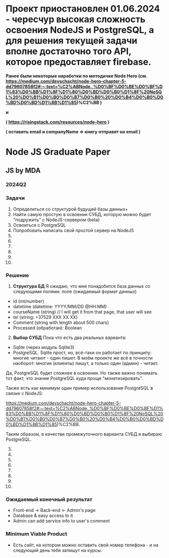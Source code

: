# Проект приостановлен 01.06.2024 - чересчур высокая сложность освоения NodeJS и PostgreSQL, а для решения текущей задачи вполне достаточно того API, которое предоставляет firebase.

**Ранее были некоторые наработки по методичке Node Hero (cм. https://medium.com/devschacht/node-hero-chapter-5-dd79607858f2#:~:text=%C2%ABNode.,%D0%BF%D0%BE%D0%BF%D1%83%D0%BB%D1%8F%D1%80%D0%BD%D0%B0%D1%8F%20NoSQL%20%D0%B1%D0%B0%D0%B7%D0%B0%20%D0%B4%D0%B0%D0%BD%D0%BD%D1%8B%D1%85)%C2%BB )**

**и**

**( https://risingstack.com/resources/node-hero )**

**( оставить email и companyName => книгу отправят на email )**

# Node JS Graduate Paper
## JS by MDA
### 2024Q2

### Задачи
1. Определиться со структурой будущей базы данных+
2. Найти самую простую в освоении СУБД, которую можно будет "подружить" с NodeJS-сервером (beta)
3. Освоиться с PostgreSQL
4. Попробовать написать свой простой сервер на NodeJS
5.
6.
7.
8.
9.
10.

### Решение
1. **Cтруктура БД**
Я ожидаю, что мне понадобится база данных со следующими полями: поле (ожидаемый формат данных)
  * id (int/number)
  * datetime (datetime: YYYY/MM/DD @HH:MM)
  * courseName (string) // I will get it from that page, that user will see
  * tel (string: +37529 XXX XX XX)
  * Comment (string with length about 500 chars)
  * Processed (обработан): Boolean
2. **Выбор СУБД**
Пока что есть два реальных варианта:
  * Sqlite (через модуль Sqlite3)
  * PostgreSQL.
Sqlite прост, но, всё-таки он работает по принципу: многие читают - один пишет.
В моём проекте же всё в точности наоборот: многие (клиенты) пишут, а только один (админ) - читает.

Да, PostgreSQL будет сложнее в освоении. Но также важно понимать тот факт, что знание PostgreSQL куда проще "монетизировать".

Также есть как минимум один пример использования PostgreSQL в связке с NodeJS:

https://medium.com/devschacht/node-hero-chapter-5-dd79607858f2#:~:text=%C2%ABNode.,%D0%BF%D0%BE%D0%BF%D1%83%D0%BB%D1%8F%D1%80%D0%BD%D0%B0%D1%8F%20NoSQL%20%D0%B1%D0%B0%D0%B7%D0%B0%20%D0%B4%D0%B0%D0%BD%D0%BD%D1%8B%D1%85)%C2%BB.

Таким образом, в качестве промежуточного варианта СУБД я выбираю PostgreSQL.


3.
4.
5.
6.
7.
8.
9.
10.

### Ожидаемый конечный результат
* Front-end -> Back-end <- Admin's page
* Database & easy access to it
* Admin can add service info to user's comment

### Minimum Viable Product
* Есть сайт, на котором можно оставить свой номер телефона - и на следующий день тебя запишут на курсы.